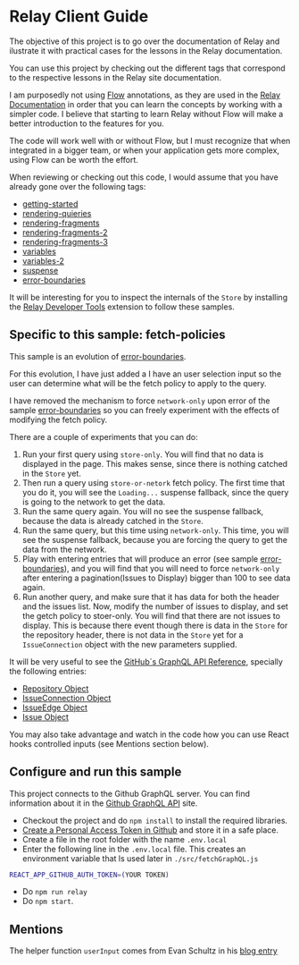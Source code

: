 # Relay Client Guide

The objective of this project is to go over the documentation of Relay and ilustrate it with practical cases for the lessons in the Relay documentation.

You can use this project by checking out the different tags that correspond to the respective lessons in the Relay site documentation.

I am purposedly not using [Flow](https://flow.org/) annotations, as they are used in the [Relay Documentation](https://relay.dev/docs/) in order that you can learn the concepts by working with a simpler code. I believe that starting to learn Relay without Flow will make a better introduction to the features for you.

The code will work well with or without Flow, but I must recognize that when integrated in a bigger team, or when your application gets more complex, using Flow can be worth the effort.

When reviewing or checking out this code, I would assume that you have already gone over the following tags:

- [getting-started](https://github.com/rafasanmartinez/relay-client-guide/tree/getting-started)
- [rendering-quieries](https://github.com/rafasanmartinez/relay-client-guide/tree/rendering-quieries)
- [rendering-fragments](https://github.com/rafasanmartinez/relay-client-guide/tree/rendering-fragments)
- [rendering-fragments-2](https://github.com/rafasanmartinez/relay-client-guide/tree/rendering-fragments-2)
- [rendering-fragments-3](https://github.com/rafasanmartinez/relay-client-guide/tree/rendering-fragments-3)
- [variables](https://github.com/rafasanmartinez/relay-client-guide/tree/variables)
- [variables-2](https://github.com/rafasanmartinez/relay-client-guide/tree/variables-2)
- [suspense](https://github.com/rafasanmartinez/relay-client-guide/tree/suspense)
- [error-boundaries](https://github.com/rafasanmartinez/relay-client-guide/tree/error-boundaries)

It will be interesting for you to inspect the internals of the `Store` by installing the [Relay Developer Tools](https://chrome.google.com/webstore/detail/relay-developer-tools/ncedobpgnmkhcmnnkcimnobpfepidadl) extension to follow these samples.

## Specific to this sample: fetch-policies

This sample is an evolution of [error-boundaries](https://github.com/rafasanmartinez/relay-client-guide/tree/error-boundaries).

For this evolution, I have just added a I have an user selection input so the user can determine what will be the fetch policy to apply to the query.

I have removed the mechanism to force `network-only` upon error of the sample [error-boundaries](https://github.com/rafasanmartinez/relay-client-guide/tree/error-boundaries) so you can freely experiment with the effects of modifying the fetch policy.

There are a couple of experiments that you can do:

1. Run your first query using `store-only`. You will find that no data is displayed in the page. This makes sense, since there is nothing catched in the `Store` yet.
2. Then run a query using `store-or-netork` fetch policy. The first time that you do it, you will see the `Loading...` suspense fallback, since the query is going to the network to get the data.
3. Run the same query again. You will no see the suspense fallback, because the data is already catched in the `Store`.
4. Run the same query, but this time using `network-only`. This time, you will see the suspense fallback, because you are forcing the query to get the data from the network.
5. Play with entering entries that will produce an error (see sample [error-boundaries](https://github.com/rafasanmartinez/relay-client-guide/tree/error-boundaries)), and you will find that you will need to force `network-only` after entering a pagination(Issues to Display) bigger than 100 to see data again.
6. Run another query, and make sure that it has data for both the header and the issues list. Now, modify the number of issues to display, and set the getch policy to stoer-only. You will find that there are not issues to display. This is because there event though there is data in the `Store` for the repository header, there is not data in the `Store` yet for a `IssueConnection` object with the new parameters supplied.


It will be very useful to see the [GitHub´s GraphQL API Reference](https://docs.github.com/en/graphql), specially the following entries:

- [Repository Object](https://docs.github.com/en/graphql/reference/objects#repository)
- [IssueConnection Object](https://docs.github.com/en/graphql/reference/objects#issueconnection)
- [IssueEdge Object](https://docs.github.com/en/graphql/reference/objects#issueconnection)
- [Issue Object](https://docs.github.com/en/graphql/reference/objects#issueconnection)

You may also take advantage and watch in the code how you can use React hooks controlled inputs (see Mentions section below).

## Configure and run this sample

This project connects to the Github GraphQL server. You can find information about it in the [Github GraphQL API](https://docs.github.com/es/graphql) site.

- Checkout the project and do `npm install` to install the required libraries.
- [Create a Personal Access Token in Github](https://docs.github.com/es/authentication/keeping-your-account-and-data-secure/creating-a-personal-access-token) and store it in a safe place.
- Create a file in the root folder with the name `.env.local`
- Enter the following line in the `.env.local` file. This creates an environment variable that ls used later in `./src/fetchGraphQL.js`

```sh
REACT_APP_GITHUB_AUTH_TOKEN=(YOUR TOKEN)
```
- Do `npm run relay`
- Do `npm start`.

## Mentions

The helper function `userInput` comes from Evan Schultz in his [blog entry](https://rangle.io/blog/simplifying-controlled-inputs-with-hooks/)
